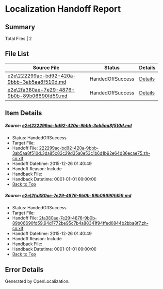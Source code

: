 # <a name='report-top'></a> Localization Handoff Report

## Summary
 Total Files | 2

## File List
 Source File | Status | Details 
 ----------- | ------ | ------- 
 [e2e\222299ac-bd92-420a-9bbb-3ab5aa8f510d.md](https://github.com/OpenLocalizationTest/oltest/blob/827d4d9710b34d0fdfecf579e1983c33bbba5d06/e2e/222299ac-bd92-420a-9bbb-3ab5aa8f510d.md) | HandedOffSuccess | [Details](#52c6b795ed750e6d0b71be4f389bc0f21fc6343c1)
 [e2e\2fa380ae-7e29-4876-9b0b-89b06690fd59.md](https://github.com/OpenLocalizationTest/oltest/blob/827d4d9710b34d0fdfecf579e1983c33bbba5d06/e2e/2fa380ae-7e29-4876-9b0b-89b06690fd59.md) | HandedOffSuccess | [Details](#8c331d1251f51abf17fb0c44d0dc8d54e88f10c22)

## Item Details
##### <a name='52c6b795ed750e6d0b71be4f389bc0f21fc6343c1'></a> Source: [e2e\222299ac-bd92-420a-9bbb-3ab5aa8f510d.md](https://github.com/OpenLocalizationTest/oltest/blob/827d4d9710b34d0fdfecf579e1983c33bbba5d06/e2e/222299ac-bd92-420a-9bbb-3ab5aa8f510d.md)
* Status: HandedOffSuccess
* Target File: 
* Handoff File: [222299ac-bd92-420a-9bbb-3ab5aa8f510d.3da85c83c29d35a0e53c1b6d1b92e64d36ecae75.zh-cn.xlf](https://github.com/OpenLocalizationTestOrg/olhandoff/blob/e9c24975f2a4b1cfb3c1edf0fec512b384f73caa/ol-handoff/OpenLocalizationTestOrg/oltest.zh-cn/qimu/222299ac-bd92-420a-9bbb-3ab5aa8f510d.3da85c83c29d35a0e53c1b6d1b92e64d36ecae75.zh-cn.xlf)
* Handoff Datetime: 2015-12-26 01:40:49
* Handoff Reason: Include
* Handback File: 
* Handback Datetime: 0001-01-01 00:00:00
* [Back to Top](#report-top)

##### <a name='8c331d1251f51abf17fb0c44d0dc8d54e88f10c22'></a> Source: [e2e\2fa380ae-7e29-4876-9b0b-89b06690fd59.md](https://github.com/OpenLocalizationTest/oltest/blob/827d4d9710b34d0fdfecf579e1983c33bbba5d06/e2e/2fa380ae-7e29-4876-9b0b-89b06690fd59.md)
* Status: HandedOffSuccess
* Target File: 
* Handoff File: [2fa380ae-7e29-4876-9b0b-89b06690fd59.94d1772be95c7b4a88341f94ffed0844b2bba8f7.zh-cn.xlf](https://github.com/OpenLocalizationTestOrg/olhandoff/blob/e9c24975f2a4b1cfb3c1edf0fec512b384f73caa/ol-handoff/OpenLocalizationTestOrg/oltest.zh-cn/qimu/2fa380ae-7e29-4876-9b0b-89b06690fd59.94d1772be95c7b4a88341f94ffed0844b2bba8f7.zh-cn.xlf)
* Handoff Datetime: 2015-12-26 01:40:49
* Handoff Reason: Include
* Handback File: 
* Handback Datetime: 0001-01-01 00:00:00
* [Back to Top](#report-top)


## Error Details

Generated by OpenLocalization.
